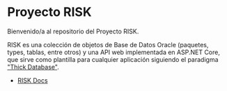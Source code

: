 # Proyecto RISK

Bienvenido/a al repositorio del Proyecto RISK.

RISK es una colección de objetos de Base de Datos Oracle (paquetes, types, tablas, entre otros) y una API web implementada en ASP.NET Core, que sirve como plantilla para cualquier aplicación siguiendo el paradigma ["Thick Database"](https://blogs.oracle.com/plsql-and-ebr/why-use-plsql).

* [RISK Docs](https://jtsoya539.github.io/risk/)
